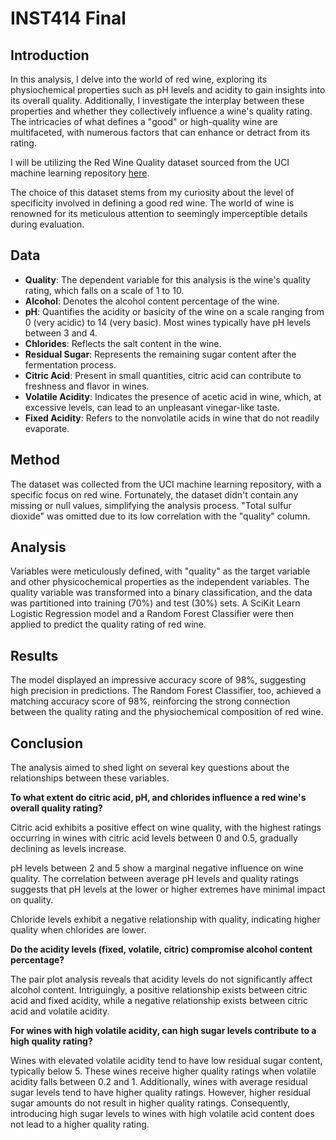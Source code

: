 # INST414 Final

## Introduction

In this analysis, I delve into the world of red wine, exploring its physiochemical properties such as pH levels and acidity to gain insights into its overall quality. Additionally, I investigate the interplay between these properties and whether they collectively influence a wine's quality rating. The intricacies of what defines a "good" or high-quality wine are multifaceted, with numerous factors that can enhance or detract from its rating.

I will be utilizing the Red Wine Quality dataset sourced from the UCI machine learning repository [here](https://archive.ics.uci.edu/ml/datasets/wine+quality).

The choice of this dataset stems from my curiosity about the level of specificity involved in defining a good red wine. The world of wine is renowned for its meticulous attention to seemingly imperceptible details during evaluation.

## Data

- **Quality**: The dependent variable for this analysis is the wine's quality rating, which falls on a scale of 1 to 10.
- **Alcohol**: Denotes the alcohol content percentage of the wine.
- **pH**: Quantifies the acidity or basicity of the wine on a scale ranging from 0 (very acidic) to 14 (very basic). Most wines typically have pH levels between 3 and 4.
- **Chlorides**: Reflects the salt content in the wine.
- **Residual Sugar**: Represents the remaining sugar content after the fermentation process.
- **Citric Acid**: Present in small quantities, citric acid can contribute to freshness and flavor in wines.
- **Volatile Acidity**: Indicates the presence of acetic acid in wine, which, at excessive levels, can lead to an unpleasant vinegar-like taste.
- **Fixed Acidity**: Refers to the nonvolatile acids in wine that do not readily evaporate.

## Method

The dataset was collected from the UCI machine learning repository, with a specific focus on red wine. Fortunately, the dataset didn't contain any missing or null values, simplifying the analysis process. "Total sulfur dioxide" was omitted due to its low correlation with the "quality" column.

## Analysis

Variables were meticulously defined, with "quality" as the target variable and other physicochemical properties as the independent variables. The quality variable was transformed into a binary classification, and the data was partitioned into training (70%) and test (30%) sets. A SciKit Learn Logistic Regression model and a Random Forest Classifier were then applied to predict the quality rating of red wine.

## Results

The model displayed an impressive accuracy score of 98%, suggesting high precision in predictions. The Random Forest Classifier, too, achieved a matching accuracy score of 98%, reinforcing the strong connection between the quality rating and the physiochemical composition of red wine.

## Conclusion

The analysis aimed to shed light on several key questions about the relationships between these variables.

**To what extent do citric acid, pH, and chlorides influence a red wine's overall quality rating?**

Citric acid exhibits a positive effect on wine quality, with the highest ratings occurring in wines with citric acid levels between 0 and 0.5, gradually declining as levels increase.

pH levels between 2 and 5 show a marginal negative influence on wine quality. The correlation between average pH levels and quality ratings suggests that pH levels at the lower or higher extremes have minimal impact on quality.

Chloride levels exhibit a negative relationship with quality, indicating higher quality when chlorides are lower.

**Do the acidity levels (fixed, volatile, citric) compromise alcohol content percentage?**

The pair plot analysis reveals that acidity levels do not significantly affect alcohol content. Intriguingly, a positive relationship exists between citric acid and fixed acidity, while a negative relationship exists between citric acid and volatile acidity.

**For wines with high volatile acidity, can high sugar levels contribute to a high quality rating?**

Wines with elevated volatile acidity tend to have low residual sugar content, typically below 5. These wines receive higher quality ratings when volatile acidity falls between 0.2 and 1. Additionally, wines with average residual sugar levels tend to have higher quality ratings. However, higher residual sugar amounts do not result in higher quality ratings. Consequently, introducing high sugar levels to wines with high volatile acid content does not lead to a higher quality rating.
